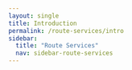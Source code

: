 ```yaml
---
layout: single
title: Introduction
permalink: /route-services/intro
sidebar:
  title: "Route Services"
  nav: sidebar-route-services
---
```


